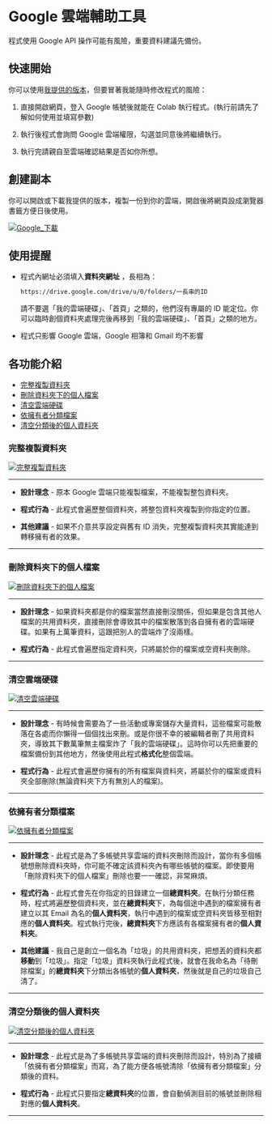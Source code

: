# Google 雲端輔助工具

程式使用 Google API 操作可能有風險，重要資料建議先備份。

## 快速開始

你可以使用[我提供的版本](#各功能介紹)，但要冒著我能隨時修改程式的風險：

1. 直接開啟網頁，登入 Google 帳號後就能在 Colab 執行程式。(執行前請先了解如何使用並填寫參數)

2. 執行後程式會詢問 Google 雲端權限，勾選並同意後將繼續執行。

3. 執行完請親自至雲端確認結果是否如你所想。

## 創建副本

你可以開啟或下載我提供的版本，複製一份到你的雲端，開啟後將網頁設成瀏覽器書籤方便日後使用。

[![Google_下載](https://img.shields.io/badge/下載-Google_Drive-blue?logo=googledrive)](https://drive.google.com/drive/u/7/folders/1ERL1AWtL6KBgn7I73PpYRESnCWfnA5SC)

## 使用提醒

- 程式內網址必須填入**資料夾網址** ，長相為：

    ```Markdown
    https://drive.google.com/drive/u/0/folders/一長串的ID
    ```

    請不要選「我的雲端硬碟」、「首頁」之類的，他們沒有專屬的 ID 能定位。你可以臨時創個資料夾處理完後再移到「我的雲端硬碟」、「首頁」之類的地方。

- 程式只影響 Google 雲端，Google 相簿和 Gmail 均不影響

## 各功能介紹

- [完整複製資料夾](#完整複製資料夾)
- [刪除資料夾下的個人檔案](#刪除資料夾下的個人檔案)
- [清空雲端硬碟](#清空雲端硬碟)
- [依擁有者分類檔案](#依擁有者分類檔案)
- [清空分類後的個人資料夾](#清空分類後的個人資料夾)

### 完整複製資料夾

[![完整複製資料夾](https://img.shields.io/badge/完整複製資料夾-線上使用-brightgreen?logo=googlecolab)](https://colab.research.google.com/drive/1_RfeYs0ndinoj8YChuWbbOjfeL_MBp2P)

---

- **設計理念** - 原本 Google 雲端只能複製檔案，不能複製整包資料夾。

- **程式行為** - 此程式會遍歷整個資料夾，將整包資料夾複製到你指定的位置。

- **其他建議** - 如果不介意共享設定與舊有 ID 消失，完整複製資料夾其實能達到轉移擁有者的效果。

---

### 刪除資料夾下的個人檔案

[![刪除資料夾下的個人檔案](https://img.shields.io/badge/刪除資料夾下的個人檔案-線上使用-brightgreen?logo=googlecolab)](https://colab.research.google.com/drive/1-YGPmFhTiC21Ahbg7th3eYXCqSnKxrXW)

---

- **設計理念** - 如果資料夾都是你的檔案當然直接刪沒關係，但如果是包含其他人檔案的共用資料夾，直接刪除會導致其中的檔案散落到各自擁有者的雲端硬碟。如果有上萬筆資料，這跟把別人的雲端炸了沒兩樣。

- **程式行為** - 此程式會遍歷指定資料夾，只將屬於你的檔案或空資料夾刪除。

---

### 清空雲端硬碟

[![清空雲端硬碟](https://img.shields.io/badge/清空雲端硬碟-線上使用-brightgreen?logo=googlecolab)](https://colab.research.google.com/drive/1rK1Tvp-lrgqM-mV4tx9O66-fhhAfGrF7)

---

- **設計理念** - 有時候會需要為了一些活動或專案儲存大量資料，這些檔案可能散落在各處而你懶得一個個找出來刪。或是你很不幸的被編輯者刪了共用資料夾，導致其下數萬筆無主檔案炸了「我的雲端硬碟」。這時你可以先把重要的檔案備份到其他地方，然後使用此程式**格式化**整個雲端。

- **程式行為** - 此程式會遍歷你擁有的所有檔案與資料夾，將屬於你的檔案或資料夾全部刪除(無論資料夾下方有無別人的檔案)。

---

### 依擁有者分類檔案

[![依擁有者分類檔案](https://img.shields.io/badge/依擁有者分類檔案-線上使用-brightgreen?logo=googlecolab)](https://colab.research.google.com/drive/1FLg4JFH3NhzGk4ylUOuDMsQyeRlwiPTG)

---

- **設計理念** - 此程式是為了多帳號共享雲端的資料夾刪除而設計，當你有多個帳號想刪除資料夾時，你可能不確定該資料夾內有哪些帳號的檔案。即使要用「刪除資料夾下的個人檔案」刪除也要一一確認，非常麻煩。

- **程式行為** - 此程式會先在你指定的目錄建立一個**總資料夾**。在執行分類任務時，程式將遍歷整個資料夾，並在**總資料夾**下，為每個途中遇到的檔案擁有者建立以其 Email 為名的**個人資料夾**，執行中遇到的檔案或空資料夾皆移至相對應的**個人資料夾**。程式執行完後，**總資料夾**下方應該有各檔案擁有者的**個人資料夾**。

- **其他建議** - 我自己是創立一個名為「垃圾」的共用資料夾，把想丟的資料夾都**移動**到「垃圾」。指定「垃圾」資料夾執行此程式後，就會在我命名為「待刪除檔案」的**總資料夾**下分類出各帳號的**個人資料夾**，然後就是自己的垃圾自己清了。

---

### 清空分類後的個人資料夾

[![清空分類後的個人資料夾](https://img.shields.io/badge/清空分類後的個人資料夾-線上使用-brightgreen?logo=googlecolab)](https://colab.research.google.com/drive/1pIP20x4T8hizZAk9LSSP0FcgXnxG6e_O)

---

- **設計理念** - 此程式是為了多帳號共享雲端的資料夾刪除而設計，特別為了接續「依擁有者分類檔案」而寫，為了能方便各帳號清除「依擁有者分類檔案」分類後的資料。

- **程式行為** - 此程式只要指定**總資料夾**的位置，會自動偵測目前的帳號並刪除相對應的**個人資料夾**。

---
